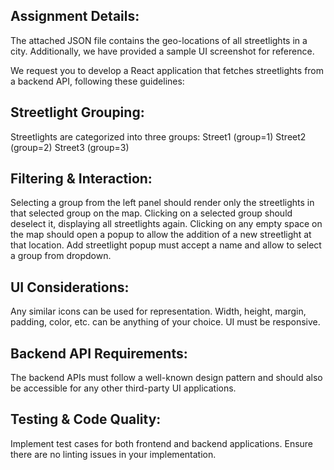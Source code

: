 ## Assignment Details:

The attached JSON file contains the geo-locations of all streetlights in a city. Additionally, we have provided a sample UI screenshot for reference.

We request you to develop a React application that fetches streetlights from a backend API, following these guidelines:

## Streetlight Grouping:
Streetlights are categorized into three groups:
Street1 (group=1)
Street2 (group=2)
Street3 (group=3)
## Filtering & Interaction:
Selecting a group from the left panel should render only the streetlights in that selected group on the map.
Clicking on a selected group should deselect it, displaying all streetlights again.
Clicking on any empty space on the map should open a popup to allow the addition of a new streetlight at that location.
Add streetlight popup must accept a name and allow to select a group from dropdown.
## UI Considerations:
Any similar icons can be used for representation.
Width, height, margin, padding, color, etc. can be anything of your choice.
UI must be responsive.
## Backend API Requirements:
The backend APIs must follow a well-known design pattern and should also be accessible for any other third-party UI applications.
## Testing & Code Quality:
Implement test cases for both frontend and backend applications.
Ensure there are no linting issues in your implementation.